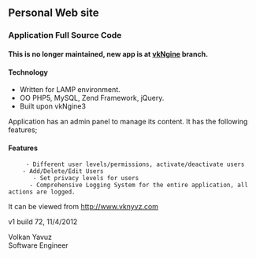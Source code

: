 Personal Web site 
-------------------------------------------------

### Application Full Source Code ###

#### This is no longer maintained, new app is at [vkNgine](https://github.com/vknyvz/vkNGine) branch. ####

#### Technology ####
 - Written for LAMP environment. <br>
 - OO PHP5, MySQL, Zend Framework, jQuery. <br>
 - Built upon vkNgine3
   
Application has an admin panel to manage its content. It has the following features; <br>

#### Features ####
         - Different user levels/permissions, activate/deactivate users
        - Add/Delete/Edit Users
           - Set privacy levels for users
          - Comprehensive Logging System for the entire application, all actions are logged.

It can be viewed from http://www.vknyvz.com <br>

v1 build 72, 11/4/2012

Volkan Yavuz <br>
Software Engineer
